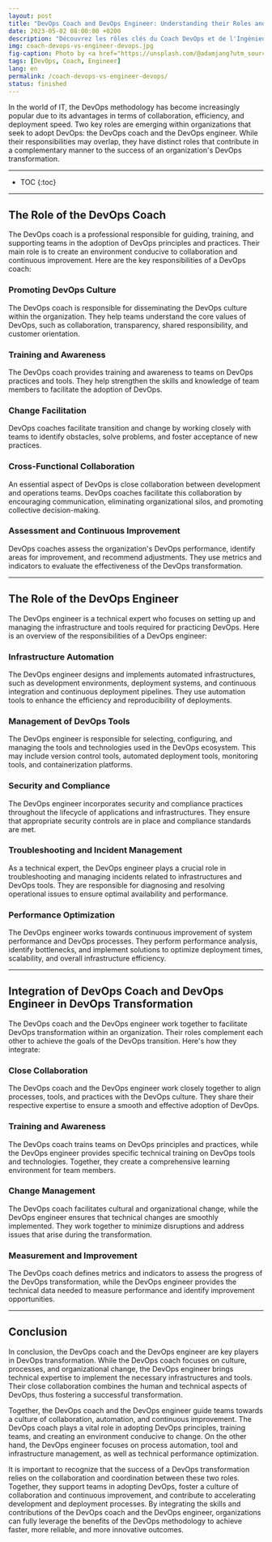 ```yaml
---
layout: post
title: "DevOps Coach and DevOps Engineer: Understanding their Roles and Contributions in DevOps Transformation"
date: 2023-05-02 08:00:00 +0200
description: "Découvrez les rôles clés du Coach DevOps et de l'Ingénieur DevOps dans la mise en œuvre réussie de la méthodologie DevOps. Conseils pratiques pour exploiter pleinement la méthodologie DevOps et favoriser l'innovation au sein de votre organisation."
img: coach-devops-vs-engineer-devops.jpg
fig-caption: Photo by <a href="https://unsplash.com/@adamjang?utm_source=unsplash&utm_medium=referral&utm_content=creditCopyText">Adam Jang</a> on <a href="https://unsplash.com/fr/photos/8pOTAtyd_Mc?utm_source=unsplash&utm_medium=referral&utm_content=creditCopyText">Unsplash</a>
tags: [DevOps, Coach, Engineer]
lang: en
permalink: /coach-devops-vs-engineer-devops/
status: finished
---
```


In the world of IT, the DevOps methodology has become increasingly popular due to its advantages in terms of 
collaboration, efficiency, and deployment speed. Two key roles are emerging within organizations that seek to adopt 
DevOps: the DevOps coach and the DevOps engineer. While their responsibilities may overlap, they have distinct roles 
that contribute in a complementary manner to the success of an organization's DevOps transformation.

<hr class="hr-text" data-content="Content">

* TOC
{:toc}

<hr class="hr-text" data-content="Coach">

## The Role of the DevOps Coach
The DevOps coach is a professional responsible for guiding, training, and supporting teams in the adoption of DevOps 
principles and practices. Their main role is to create an environment conducive to collaboration and continuous 
improvement. Here are the key responsibilities of a DevOps coach:

### Promoting DevOps Culture
The DevOps coach is responsible for disseminating the DevOps culture within the organization. They help teams understand
the core values of DevOps, such as collaboration, transparency, shared responsibility, and customer orientation.

### Training and Awareness
The DevOps coach provides training and awareness to teams on DevOps practices and tools. They help strengthen the skills
and knowledge of team members to facilitate the adoption of DevOps.

### Change Facilitation
DevOps coaches facilitate transition and change by working closely with teams to identify obstacles, solve problems, and
foster acceptance of new practices.

### Cross-Functional Collaboration
An essential aspect of DevOps is close collaboration between development and operations teams. DevOps coaches facilitate
this collaboration by encouraging communication, eliminating organizational silos, and promoting collective 
decision-making.

### Assessment and Continuous Improvement
DevOps coaches assess the organization's DevOps performance, identify areas for improvement, and recommend adjustments. 
They use metrics and indicators to evaluate the effectiveness of the DevOps transformation.

<hr class="hr-text" data-content="Engineer">

## The Role of the DevOps Engineer

The DevOps engineer is a technical expert who focuses on setting up and managing the infrastructure and tools required 
for practicing DevOps. Here is an overview of the responsibilities of a DevOps engineer:

### Infrastructure Automation
The DevOps engineer designs and implements automated infrastructures, such as development environments, deployment 
systems, and continuous integration and continuous deployment pipelines. They use automation tools to enhance the 
efficiency and reproducibility of deployments.

### Management of DevOps Tools
The DevOps engineer is responsible for selecting, configuring, and managing the tools and technologies used in the 
DevOps ecosystem. This may include version control tools, automated deployment tools, monitoring tools, and 
containerization platforms.

### Security and Compliance
The DevOps engineer incorporates security and compliance practices throughout the lifecycle of applications and 
infrastructures. They ensure that appropriate security controls are in place and compliance standards are met.

### Troubleshooting and Incident Management
As a technical expert, the DevOps engineer plays a crucial role in troubleshooting and managing incidents related to 
infrastructures and DevOps tools. They are responsible for diagnosing and resolving operational issues to ensure optimal
availability and performance.

### Performance Optimization
The DevOps engineer works towards continuous improvement of system performance and DevOps processes. They perform 
performance analysis, identify bottlenecks, and implement solutions to optimize deployment times, scalability, and 
overall infrastructure efficiency.

<hr class="hr-text" data-content="Integration">

## Integration of DevOps Coach and DevOps Engineer in DevOps Transformation

The DevOps coach and the DevOps engineer work together to facilitate DevOps transformation within an organization. Their
roles complement each other to achieve the goals of the DevOps transition. Here's how they integrate:

### Close Collaboration
The DevOps coach and the DevOps engineer work closely together to align processes, tools, and practices with the DevOps 
culture. They share their respective expertise to ensure a smooth and effective adoption of DevOps.

### Training and Awareness
The DevOps coach trains teams on DevOps principles and practices, while the DevOps engineer provides specific technical 
training on DevOps tools and technologies. Together, they create a comprehensive learning environment for team members.

### Change Management
The DevOps coach facilitates cultural and organizational change, while the DevOps engineer ensures that technical 
changes are smoothly implemented. They work together to minimize disruptions and address issues that arise during the 
transformation.

### Measurement and Improvement
The DevOps coach defines metrics and indicators to assess the progress of the DevOps transformation, while the DevOps 
engineer provides the technical data needed to measure performance and identify improvement opportunities.

<hr class="hr-text" data-content="Conclusion">

## Conclusion

In conclusion, the DevOps coach and the DevOps engineer are key players in DevOps transformation. While the DevOps coach
focuses on culture, processes, and organizational change, the DevOps engineer brings technical expertise to implement 
the necessary infrastructures and tools. Their close collaboration combines the human and technical aspects of DevOps, 
thus fostering a successful transformation.

Together, the DevOps coach and the DevOps engineer guide teams towards a culture of collaboration, automation, and 
continuous improvement. The DevOps coach plays a vital role in adopting DevOps principles, training teams, and creating 
an environment conducive to change. On the other hand, the DevOps engineer focuses on process automation, tool and 
infrastructure management, as well as technical performance optimization.

It is important to recognize that the success of a DevOps transformation relies on the collaboration and coordination 
between these two roles. Together, they support teams in adopting DevOps, foster a culture of collaboration and 
continuous improvement, and contribute to accelerating development and deployment processes. By integrating the skills 
and contributions of the DevOps coach and the DevOps engineer, organizations can fully leverage the benefits of the 
DevOps methodology to achieve faster, more reliable, and more innovative outcomes.
